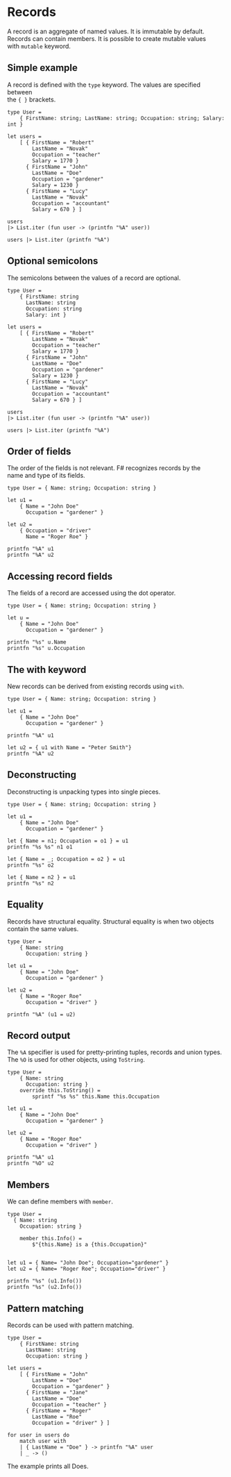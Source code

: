 # Records

A record is an aggregate of named values. It is immutable by default.  
Records can contain members. It is possible to create mutable values  
with `mutable` keyword.

## Simple example

A record is defined with the `type` keyword. The values are specified between  
the `{ }` brackets.  

```F#
type User =
    { FirstName: string; LastName: string; Occupation: string; Salary: int }

let users =
    [ { FirstName = "Robert"
        LastName = "Novak"
        Occupation = "teacher"
        Salary = 1770 }
      { FirstName = "John"
        LastName = "Doe"
        Occupation = "gardener"
        Salary = 1230 }
      { FirstName = "Lucy"
        LastName = "Novak"
        Occupation = "accountant"
        Salary = 670 } ]

users
|> List.iter (fun user -> (printfn "%A" user))

users |> List.iter (printfn "%A")
```

## Optional semicolons 

The semicolons between the values of a record are optional.  

```F#
type User =
    { FirstName: string
      LastName: string
      Occupation: string
      Salary: int }

let users =
    [ { FirstName = "Robert"
        LastName = "Novak"
        Occupation = "teacher"
        Salary = 1770 }
      { FirstName = "John"
        LastName = "Doe"
        Occupation = "gardener"
        Salary = 1230 }
      { FirstName = "Lucy"
        LastName = "Novak"
        Occupation = "accountant"
        Salary = 670 } ]

users
|> List.iter (fun user -> (printfn "%A" user))

users |> List.iter (printfn "%A")
```

## Order of fields

The order of the fields is not relevant. F# recognizes records by the   
name and type of its fields.  

```F#
type User = { Name: string; Occupation: string }

let u1 =
    { Name = "John Doe"
      Occupation = "gardener" }

let u2 =
    { Occupation = "driver"
      Name = "Roger Roe" }

printfn "%A" u1
printfn "%A" u2
```

## Accessing record fields

The fields of a record are accessed using the dot operator.  

```F#
type User = { Name: string; Occupation: string }

let u =
    { Name = "John Doe"
      Occupation = "gardener" }

printfn "%s" u.Name
printfn "%s" u.Occupation
```



## The with keyword

New records can be derived from existing records using `with`.  

```F#
type User = { Name: string; Occupation: string }

let u1 =
    { Name = "John Doe"
      Occupation = "gardener" }

printfn "%A" u1

let u2 = { u1 with Name = "Peter Smith"}
printfn "%A" u2
```

## Deconstructing

Deconstructing is unpacking types into single pieces.  

```F#
type User = { Name: string; Occupation: string }

let u1 =
    { Name = "John Doe"
      Occupation = "gardener" }

let { Name = n1; Occupation = o1 } = u1
printfn "%s %s" n1 o1

let { Name = _; Occupation = o2 } = u1
printfn "%s" o2

let { Name = n2 } = u1
printfn "%s" n2
```

## Equality

Records have structural equality. Structural equality is when two objects contain the same values.  

```F#
type User =
    { Name: string
      Occupation: string }

let u1 =
    { Name = "John Doe"
      Occupation = "gardener" }

let u2 =
    { Name = "Roger Roe"
      Occupation = "driver" }

printfn "%A" (u1 = u2)
```


## Record output 

The `%A` specifier is used for pretty-printing tuples, records and union types.  
The `%O` is used for other objects, using `ToString`.  

```F#
type User =
    { Name: string
      Occupation: string }
    override this.ToString() =
        sprintf "%s %s" this.Name this.Occupation

let u1 =
    { Name = "John Doe"
      Occupation = "gardener" }

let u2 =
    { Name = "Roger Roe"
      Occupation = "driver" }

printfn "%A" u1
printfn "%O" u2
```

## Members

We can define members with `member`.  

```F#
type User =
  { Name: string
    Occupation: string }

    member this.Info() =
        $"{this.Name} is a {this.Occupation}"


let u1 = { Name= "John Doe"; Occupation="gardener" }
let u2 = { Name= "Roger Roe"; Occupation="driver" }

printfn "%s" (u1.Info())
printfn "%s" (u2.Info())
```

## Pattern matching 

Records can be used with pattern matching. 

```F#
type User =
    { FirstName: string
      LastName: string
      Occupation: string }

let users =
    [ { FirstName = "John"
        LastName = "Doe"
        Occupation = "gardener" }
      { FirstName = "Jane"
        LastName = "Doe"
        Occupation = "teacher" }
      { FirstName = "Roger"
        LastName = "Roe"
        Occupation = "driver" } ]

for user in users do
    match user with
    | { LastName = "Doe" } -> printfn "%A" user
    | _ -> ()
```
The example prints all Does.  






